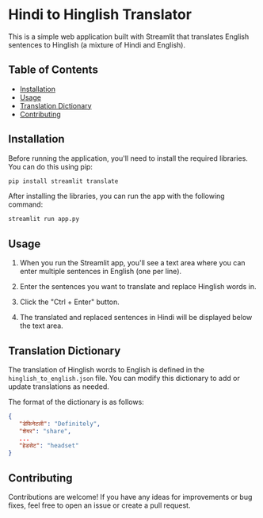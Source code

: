 # Hindi to Hinglish Translator

This is a simple web application built with Streamlit that translates English sentences to Hinglish (a mixture of Hindi and English). 

## Table of Contents

- [Installation](#installation)
- [Usage](#usage)
- [Translation Dictionary](#translation-dictionary)
- [Contributing](#contributing)

## Installation

Before running the application, you'll need to install the required libraries. You can do this using pip:

```bash
pip install streamlit translate
```

After installing the libraries, you can run the app with the following command:

```bash
streamlit run app.py
```

## Usage

1. When you run the Streamlit app, you'll see a text area where you can enter multiple sentences in English (one per line).

2. Enter the sentences you want to translate and replace Hinglish words in.

3. Click the "Ctrl + Enter" button.

4. The translated and replaced sentences in Hindi will be displayed below the text area.

## Translation Dictionary

The translation of Hinglish words to English is defined in the `hinglish_to_english.json` file. You can modify this dictionary to add or update translations as needed.

The format of the dictionary is as follows:

```json
{
   "डेफिनेटली": "Definitely",
   "शेयर": "share",
   ...
   "हेडसेट": "headset"
}
```

## Contributing

Contributions are welcome! If you have any ideas for improvements or bug fixes, feel free to open an issue or create a pull request.
